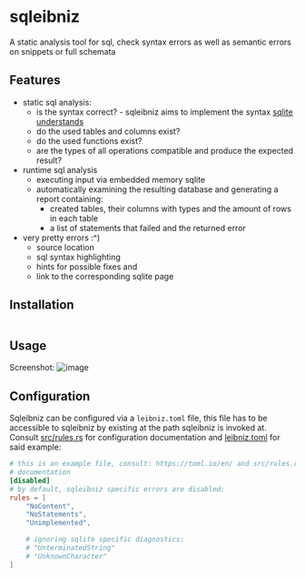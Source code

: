 # sqleibniz

A static analysis tool for sql, check syntax errors as well as semantic errors on snippets or full schemata

## Features

- static sql analysis:
  - is the syntax correct? - sqleibniz aims to implement the syntax [sqlite understands](https://www.sqlite.org/lang.html)
  - do the used tables and columns exist?
  - do the used functions exist?
  - are the types of all operations compatible and produce the expected result?
- runtime sql analysis
  - executing input via embedded memory sqlite
  - automatically examining the resulting database and generating a report containing:
    - created tables, their columns with types and the amount of rows in each table
    - a list of statements that failed and the returned error
- very pretty errors :^)
  - source location
  - sql syntax highlighting
  - hints for possible fixes and
  - link to the corresponding sqlite page

## Installation

<!-- TODO: -->

```shell

```

## Usage

Screenshot:
![image](https://github.com/user-attachments/assets/bb19dba6-1872-4ffa-a04e-e616cf492b40)

## Configuration

Sqleibniz can be configured via a `leibniz.toml` file, this file has to be
accessible to sqleibniz by existing at the path sqleibniz is invoked at.
Consult [src/rules.rs](./src/rules.rs) for configuration documentation and
[leibniz.toml](./leibniz.toml) for said example:

```toml
# this is an example file, consult: https://toml.io/en/ and src/rules.rs for
# documentation
[disabled]
# by default, sqleibniz specific errors are disabled:
rules = [
    "NoContent",
    "NoStatements",
    "Unimplemented",

    # ignoring sqlite specific diagnostics:
    # "UnterminatedString"
    # "UnknownCharacter"
]
```
